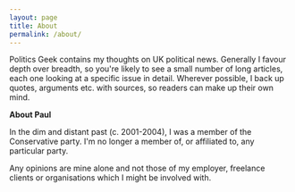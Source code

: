 ```yaml
---
layout: page
title: About
permalink: /about/
---
```

Politics Geek contains my thoughts on UK political news. Generally I favour depth over breadth, so you're likely to see a small number of long articles, each one looking at a specific issue in detail. Wherever possible, I back up quotes, arguments etc. with sources, so readers can make up their own mind.

**About Paul**

In the dim and distant past (c. 2001-2004), I was a member of the Conservative party. I'm no longer a member of, or affiliated to, any particular party.

Any opinions are mine alone and not those of my employer, freelance clients or organisations which I might be involved with.
